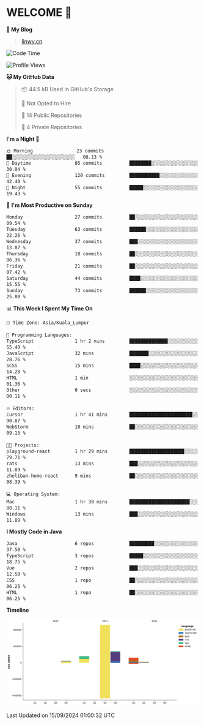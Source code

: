 # WELCOME 👋

**🐶 My Blog**
> [linwy.cn](linwy.cn)

<!--START_SECTION:waka-->
![Code Time](http://img.shields.io/badge/Code%20Time-1%2C019%20hrs%2042%20mins-blue)

![Profile Views](http://img.shields.io/badge/Profile%20Views-22-blue)

**🐱 My GitHub Data** 

> 📦 44.5 kB Used in GitHub's Storage 
 > 
> 🚫 Not Opted to Hire
 > 
> 📜 14 Public Repositories 
 > 
> 🔑 4 Private Repositories 
 > 
**I'm a Night 🦉** 

```text
🌞 Morning                23 commits          ██░░░░░░░░░░░░░░░░░░░░░░░   08.13 % 
🌆 Daytime                85 commits          ████████░░░░░░░░░░░░░░░░░   30.04 % 
🌃 Evening                120 commits         ███████████░░░░░░░░░░░░░░   42.40 % 
🌙 Night                  55 commits          █████░░░░░░░░░░░░░░░░░░░░   19.43 % 
```
📅 **I'm Most Productive on Sunday** 

```text
Monday                   27 commits          ██░░░░░░░░░░░░░░░░░░░░░░░   09.54 % 
Tuesday                  63 commits          ██████░░░░░░░░░░░░░░░░░░░   22.26 % 
Wednesday                37 commits          ███░░░░░░░░░░░░░░░░░░░░░░   13.07 % 
Thursday                 18 commits          ██░░░░░░░░░░░░░░░░░░░░░░░   06.36 % 
Friday                   21 commits          ██░░░░░░░░░░░░░░░░░░░░░░░   07.42 % 
Saturday                 44 commits          ████░░░░░░░░░░░░░░░░░░░░░   15.55 % 
Sunday                   73 commits          ██████░░░░░░░░░░░░░░░░░░░   25.80 % 
```


📊 **This Week I Spent My Time On** 

```text
🕑︎ Time Zone: Asia/Kuala_Lumpur

💬 Programming Languages: 
TypeScript               1 hr 2 mins         ██████████████░░░░░░░░░░░   55.40 % 
JavaScript               32 mins             ███████░░░░░░░░░░░░░░░░░░   28.76 % 
SCSS                     15 mins             ████░░░░░░░░░░░░░░░░░░░░░   14.28 % 
HTML                     1 min               ░░░░░░░░░░░░░░░░░░░░░░░░░   01.36 % 
Other                    0 secs              ░░░░░░░░░░░░░░░░░░░░░░░░░   00.11 % 

🔥 Editors: 
Cursor                   1 hr 41 mins        ███████████████████████░░   90.87 % 
WebStorm                 10 mins             ██░░░░░░░░░░░░░░░░░░░░░░░   09.13 % 

🐱‍💻 Projects: 
playground-react         1 hr 29 mins        ████████████████████░░░░░   79.71 % 
rats                     13 mins             ███░░░░░░░░░░░░░░░░░░░░░░   11.89 % 
zheliban-home-react      9 mins              ██░░░░░░░░░░░░░░░░░░░░░░░   08.39 % 

💻 Operating System: 
Mac                      1 hr 38 mins        ██████████████████████░░░   88.11 % 
Windows                  13 mins             ███░░░░░░░░░░░░░░░░░░░░░░   11.89 % 
```

**I Mostly Code in Java** 

```text
Java                     6 repos             █████████░░░░░░░░░░░░░░░░   37.50 % 
TypeScript               3 repos             █████░░░░░░░░░░░░░░░░░░░░   18.75 % 
Vue                      2 repos             ███░░░░░░░░░░░░░░░░░░░░░░   12.50 % 
CSS                      1 repo              ██░░░░░░░░░░░░░░░░░░░░░░░   06.25 % 
HTML                     1 repo              ██░░░░░░░░░░░░░░░░░░░░░░░   06.25 % 
```



**Timeline**

![Lines of Code chart](https://raw.githubusercontent.com/rieraa/rieraa/main/assets/bar_graph.png)


 Last Updated on 15/09/2024 01:00:32 UTC
<!--END_SECTION:waka-->
